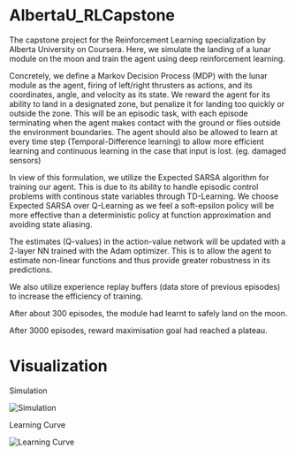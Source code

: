 # AlbertaU_RLCapstone

The capstone project for the Reinforcement Learning specialization by Alberta University on Coursera. Here, we simulate the landing of a lunar module on the moon and train the agent using deep reinforcement learning.

Concretely, we define a Markov Decision Process (MDP) with the lunar module as the agent, firing of left/right thrusters as actions, and its coordinates, angle, and velocity as its state. We reward the agent for its ability to land in a designated zone, but penalize it for landing too quickly or outside the zone. This will be an  episodic task, with each episode terminating when the agent makes contact with the ground or flies outside the environment boundaries. The agent should also be allowed to learn at every time step (Temporal-Difference learning) to allow more efficient learning and continuous learning in the case that input is lost. (eg. damaged sensors) 

In view of this formulation, we utilize the Expected SARSA algorithm for training our agent. This is due to its ability to handle episodic control problems with continous state variables through TD-Learning. We choose Expected SARSA over Q-Learning as we feel a soft-epsilon policy will be more effective than a deterministic policy at function approximation and avoiding state aliasing. 

The estimates (Q-values) in the action-value network will be updated with a 2-layer NN trained with the Adam optimizer. This is to allow the agent to estimate non-linear functions and thus provide greater robustness in its predictions. 

We also utilize experience replay buffers (data store of previous episodes) to increase the efficiency of training. 

After about 300 episodes, the module had learnt to safely land on the moon. 

After 3000 episodes, reward maximisation goal had reached a plateau. 

# Visualization

Simulation


![Simulation](https://i.imgur.com/WDuUkno.gif)



Learning Curve


![Learning Curve](https://i.imgur.com/855DgGA.png)


